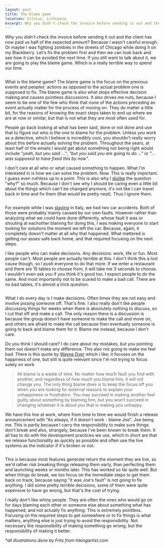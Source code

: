```yaml
---
layout: post
title: The blame game
location: Vilnius, Lithuania
excerpt: Why you didn't check the invoice before sending it out and the client has now paid us half of the expected amount? Because I wasn't careful enough. Or maybe I was fighting zombies in the streets of Chicago while doing it on my Blackberry. Let's fix the problem first and then we can look back and see how it can be avoided the next time. If you still want to talk about it, we are going to play the blame game. Which is a really terrible way to spend our time.
---
```


Why you didn't check the invoice before sending it out and the client has now paid us half of the expected amount? Because I wasn't careful enough. Or maybe I was fighting zombies in the streets of Chicago while doing it on my Blackberry. Let's fix the problem first and then we can look back and see how it can be avoided the next time. If you still want to talk about it, we are going to play the blame game. Which is a really terrible way to spend our time.

<img src="/blog/images/no-problems-only-challenges.jpg" alt="" class="right" />

What is the blame game? The blame game is the focus on the previous events and peoples' actions as opposed to the actual problem one is supposed to fix. The blame game is also what stops effective decision making and causes pointless discussions. It also drives me nuts, because I seem to be one of the few who think that none of the actions preceding an event actually matter for the process of moving on. They do matter a little bit, for the reasons of knowing the exact steps taken to end up where we are at now or similar, but that is not what they are most often used for.

People go back looking at what has been said, done or not done and use that to figure out who is the one to blame for the problem. Unless you work as a detective, which I believe is incredibly cool, you shouldn't really worry about this before actually solving the problem. Throughout the years, at least half of the emails I would get about something not being right would include *"yeah, but you said ..."*, *"but you said you are going to do ..."* or *"... was supposed to have fixed this by now"*.

I don't care at all who or what caused something to happen. What I'm interested in is how we can solve the problem. Now. This is really important. I guess even ruthless up to a point. This is also why I [dislike](/blog/why-are-you-so-boring.html) the question "why?" so much. Because I don't see why I should be caring even a little bit about the things which can't be changed anymore, it's not like I can travel back in time and fix them (that would be pretty neat). Thus I ignore them.

<img src="/blog/images/old-no-men.jpg" alt="" class="left" />

For example while I was [staying](/blog/love-and-horror-of-the-italian-retreat.html) in Italy, we had two car accidents. Both of those were probably mainly caused by our own faults. However rather than analyzing what we could have done differently, whose fault it was or shouting at eachother blaming for doing this, I was making everyone to start looking for solutions the moment we left the car. Because, again, it completely doesn't matter at all why that happened. What mattered is getting our asses safe back home, and that required focusing on the next steps.

I like people who can make decisions. Any decisions: work, life or fun. Most people can't. Most people are actually terrible at this. I don't think this a lost cause though, so I push everyone to do that more. If we enter a restaurant and there are 15 tables to choose from, it will take me 3 seconds to choose. I wouldn't even ask you if you think it's good too. I expect people to do the same. And most importantly not to be scared to make a bad call. There are no bad tables, it's almost a trick question.

<img src="/blog/images/women-eating-women.jpg" alt="" class="right" />

What I do every day is I make decisions. Often times they are not easy and involve pissing someone off. That's fine. I also really don't like people discussing things for weeks when there is absolutely nothing to discuss, so I cut that off and make a call. The only reason there is a discussion is because the group doesn't have someone to make the call and move on, and others are afraid to make the call because then eventually someone is going to back and blame them for it. Blame me instead, because I don't care.

Do you think I should care? I do care about my mistakes, but you pointing them out doesn't make any difference. This also not going to make me feel bad. There is this quote by [Wayne Dyer](http://en.wikipedia.org/wiki/Wayne_Dyer) which I like; it focuses on the happiness of one, but still is quite relevant since I'm not trying to focus solely on work

> All blame is a waste of time. No matter how much fault you find with another, and regardless of how much you blame him, it will not change you. The only thing blame does is to keep the focus off you when you are looking for external reasons to explain your unhappiness or frustration. You may succeed in making another feel guilty about something by blaming him, but you won't succeed in changing whatever it is about you that is making you unhappy.

We have this line at work, where from time to time we would finish a release announcement with "As always, if it doesn't work - blame Joe". Joe being me. This is partly because I carry the responsibility to make sure things don't break and also, strangely, because I've been known to break them. It all has to do with the development practices we use, which in short are that we release functionality as quickly as possible and often use the live systems as the indicator if it's broken or not.

<img src="/blog/images/bills-monster-hunted.jpg" alt="" class="left" />

This is because most features generate return the moment they are live, so we'd rather risk breaking things releasing them early, than perfecting them and launching weeks or months later. This has worked so far quite well. But when things do break, we too focus on the immediate steps to get them back on track, because saying "it was Joe's fault" is not going to fix anything. I did some pretty terrible decisions, some of them were quite expensive to have go wrong, but that's the cost of trying.

I really don't like whiny people. They are often the ones who would go on for days blaming each other or someone else about something what has happened, and not actually fix anything. This is extremely pointless. Focusing on the required steps to get somewhere or to fix things is what matters, anything else is just trying to avoid the responsibility. Not necessary the responsibility of making something go wrong, but the responsibility of making it better.

*\*all illustrations done by Frits from hikingartist.com*
